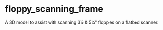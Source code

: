 # floppy_scanning_frame
A 3D model to assist with scanning 3½ &amp; 5¼" floppies on a flatbed scanner.
